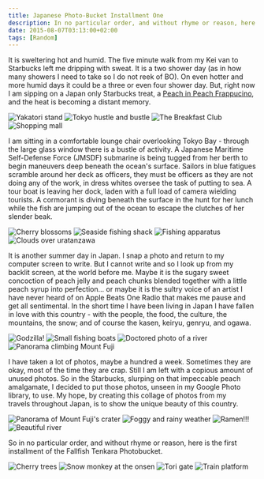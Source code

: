 ```yaml
---
title: Japanese Photo-Bucket Installment One
description: In no particular order, and without rhyme or reason, here is a collage of photos from my adventures throughout Japan...
date: 2015-08-07T03:13:00+02:00
tags: [Random]
---
```

<div class="text-lg mt-2">
<p class="mb-2">It is sweltering hot and humid. The five minute walk from my Kei van to Starbucks left me dripping with sweat. It is a two shower day (as in how many showers I need to take so I do not reek of BO). On even hotter and more humid days it could be a three or even four shower day. But, right now I am sipping on a Japan only Starbucks treat, a <a href="https://www.starbucks.co.jp/cafe/?nid=tbn_01_pc" 
target="_blank" 
rel="noopener">Peach in Peach Frappucino</a>, and the heat is becoming a distant memory.</p>

<img class="w-8/12 rounded-lg shadow-lg mx-auto mb-2" src="https://fallfish-tenkara-images.s3-us-west-1.amazonaws.com/FfT+-+Photobucket+I/Yakitorir-japan-street+vendor-food-yokosuka.JPG" alt="Yakatori stand" />

<img class="w-8/12 rounded-lg shadow-lg mx-auto mb-2" src="https://fallfish-tenkara-images.s3-us-west-1.amazonaws.com/FfT+-+Photobucket+I/akihabara-japan-tokyo-electronics.JPG" alt="Tokyo hustle and bustle" />

<img class="w-8/12 rounded-lg shadow-lg mx-auto mb-2" src="https://fallfish-tenkara-images.s3-us-west-1.amazonaws.com/FfT+-+Photobucket+I/breakfast+club-dive+bar-yokosuka-japan.JPG" alt="The Breakfast Club" />

<img class="w-8/12 rounded-lg shadow-lg mx-auto" src="https://fallfish-tenkara-images.s3-us-west-1.amazonaws.com/FfT+-+Photobucket+I/buddha+statue-japan-rest+stop-super+highway.JPG" alt="Shopping mall" />

<p class="mb-2 mt-2">I am sitting in a comfortable lounge chair overlooking Tokyo Bay - through the large glass window there is a bustle of activity. A Japanese Maritime Self-Defense Force (JMSDF) submarine is being tugged from her berth to begin maneuvers deep beneath the ocean's surface. Sailors in blue fatigues scramble around her deck as officers, they must be officers as they are not doing any of the work, in dress whites oversee the task of putting to sea. A tour boat is leaving her dock, laden with a full load of camera wielding tourists. A cormorant is diving beneath the surface in the hunt for her lunch while the fish are jumping out of the ocean to escape the clutches of her slender beak.</p>

<img class="w-8/12 rounded-lg shadow-lg mx-auto mb-2" src="https://fallfish-tenkara-images.s3-us-west-1.amazonaws.com/FfT+-+Photobucket+I/doshi+river-japan-fishing-tenkara-blossoms.JPG" alt="Cherry blossoms" />

<img class="w-8/12 rounded-lg shadow-lg mx-auto mb-2" src="https://fallfish-tenkara-images.s3-us-west-1.amazonaws.com/FfT+-+Photobucket+I/fisherman+shack-japan-beach.JPG" alt="Seaside fishing shack" />

<img class="w-8/12 rounded-lg shadow-lg mx-auto mb-2" src="https://fallfish-tenkara-images.s3-us-west-1.amazonaws.com/FfT+-+Photobucket+I/fishing+net-japan-port-sailor-tokyo+bay.JPG" alt="Fishing apparatus" />

<img class="w-8/12 rounded-lg shadow-lg mx-auto" src="https://fallfish-tenkara-images.s3-us-west-1.amazonaws.com/FfT+-+Photobucket+I/fishing-japan-uratanzawa.JPG" alt="Clouds over uratanzawa" />

<p class="mb-2 mt-2">It is another summer day in Japan. I snap a photo and return to my computer screen to write. But I cannot write and so I look up from my backlit screen, at the world before me. Maybe it is the sugary sweet concoction of peach jelly and peach chunks blended together with a little peach syrup into perfection... or maybe it is the sultry voice of an artist I have never heard of on Apple Beats One Radio that makes me pause and get all sentimental. In the short time I have been living in Japan I have fallen in love with this country - with the people, the food, the culture, the mountains, the snow; and of course the kasen, keiryu, genryu, and ogawa.</p>

<img class="w-8/12 rounded-lg shadow-lg mx-auto mb-2" src="https://fallfish-tenkara-images.s3-us-west-1.amazonaws.com/FfT+-+Photobucket+I/godzilla-japan-sign.JPG" alt="Godzilla!" />

<img class="w-8/12 rounded-lg shadow-lg mx-auto mb-2" src="https://fallfish-tenkara-images.s3-us-west-1.amazonaws.com/FfT+-+Photobucket+I/joga+island-japan-fishing+port-tokyo+bay.JPG" alt="Small fishing boats" />

<img class="w-8/12 rounded-lg shadow-lg mx-auto mb-2" src="https://fallfish-tenkara-images.s3-us-west-1.amazonaws.com/FfT+-+Photobucket+I/keiryu-japan-tenkara-yamame.jpg" alt="Doctored photo of a river" />

<img class="w-8/12 rounded-lg shadow-lg mx-auto" src="https://fallfish-tenkara-images.s3-us-west-1.amazonaws.com/FfT+-+Photobucket+I/mount+fuji-japan-hiking-countryside-volcano.jpg" alt="Panorama climbing Mount Fuji" />

<p class="mb-2 mt-2">I have taken a lot of photos, maybe a hundred a week. Sometimes they are okay, most of the time they are crap. Still I am left with a copious amount of unused photos. So in the Starbucks, slurping on that impeccable peach amalgamate, I decided to put those photos, unseen in my Google Photo library, to use. My hope, by creating this collage of photos from my travels throughout Japan, is to show the unique beauty of this country.</p>

<img class="w-8/12 rounded-lg shadow-lg mx-auto mb-2" src="https://fallfish-tenkara-images.s3-us-west-1.amazonaws.com/FfT+-+Photobucket+I/mount+fuji-japan-hiking-crater-volcano.jpg" alt="Panorama of Mount Fuji's crater" />

<img class="w-8/12 rounded-lg shadow-lg mx-auto mb-2" src="https://fallfish-tenkara-images.s3-us-west-1.amazonaws.com/FfT+-+Photobucket+I/plum+rain-japan-hiking-mountains.JPG" alt="Foggy and rainy weather" />

<img class="w-8/12 rounded-lg shadow-lg mx-auto mb-2" src="https://fallfish-tenkara-images.s3-us-west-1.amazonaws.com/FfT+-+Photobucket+I/ramen-japan-kaiso.JPG" alt="Ramen!!!" />

<img class="w-8/12 rounded-lg shadow-lg mx-auto" src="https://fallfish-tenkara-images.s3-us-west-1.amazonaws.com/FfT+-+Photobucket+I/river-japan.JPG" alt="Beautiful river" />

<p class="mb-2 mt-2">So in no particular order, and without rhyme or reason, here is the first installment of the Fallfish Tenkara Photobucket.</p>

<img class="w-8/12 rounded-lg shadow-lg mx-auto mb-2" src="https://fallfish-tenkara-images.s3-us-west-1.amazonaws.com/FfT+-+Photobucket+I/sakura-japan-cherry+blossoms-spring.JPG" alt="Cherry trees" />

<img class="w-8/12 rounded-lg shadow-lg mx-auto mb-2" src="https://fallfish-tenkara-images.s3-us-west-1.amazonaws.com/FfT+-+Photobucket+I/snow+monkey-japan-nagano+prefecture-hot+spring.JPG" alt="Snow monkey at the onsen" />

<img class="w-8/12 rounded-lg shadow-lg mx-auto mb-2" src="https://fallfish-tenkara-images.s3-us-west-1.amazonaws.com/FfT+-+Photobucket+I/torri+gate-japan-shrine-tokyo+prefecture-tama+river.JPG" alt="Tori gate" />

<img class="w-8/12 rounded-lg shadow-lg mx-auto" src="https://fallfish-tenkara-images.s3-us-west-1.amazonaws.com/FfT+-+Photobucket+I/train+station-japan-tokyo-transportation.JPG" alt="Train platform" />
</div>